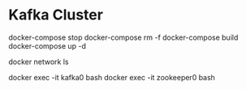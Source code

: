 
# Kafka Cluster

docker-compose stop
docker-compose rm -f
docker-compose build
docker-compose up -d

docker network ls

docker exec -it kafka0 bash
docker exec -it zookeeper0 bash

